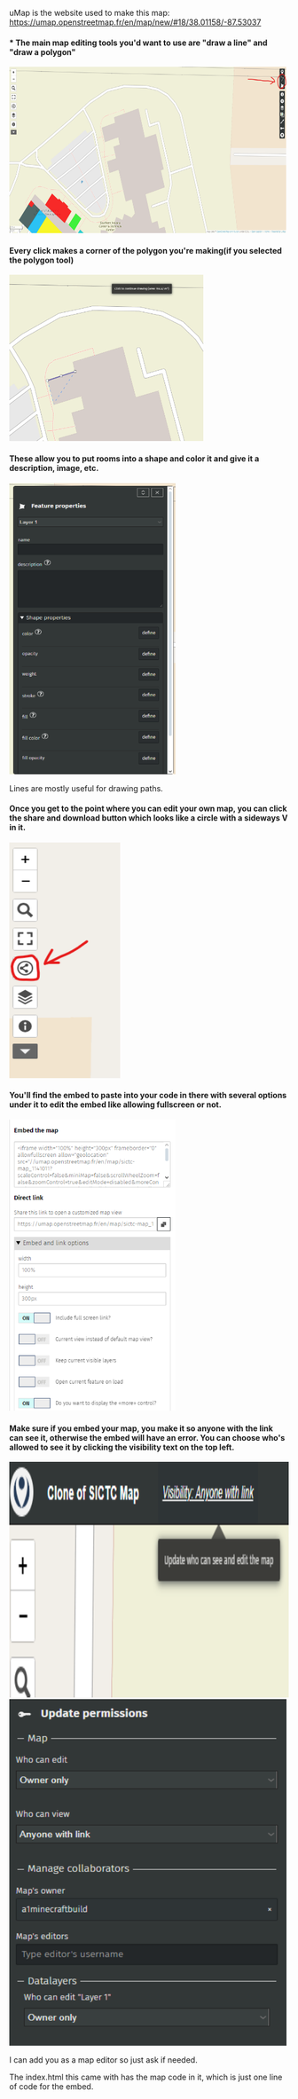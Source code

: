 uMap is the website used to make this map:  https://umap.openstreetmap.fr/en/map/new/#18/38.01158/-87.53037

<h4>* The main map editing tools you'd want to use are "draw a line" and "draw a polygon"</h4>
<img src="./images/drawtools.png" width="500" height="300">
<h4>Every click makes a corner of the polygon you're making(if you selected the polygon tool)</h4>
<img src="./images/makingshape.png" width="350" height="300">
<h4>These allow you to put rooms into a shape and color it and give it a description, image, etc.  </h4>
<img src="./images/features.png" width="300" height="525">

Lines are mostly useful for drawing paths.  

<h4>Once you get to the point where you can edit your own map, you can click the share and download button which looks like a circle with a sideways V in it.  </h4>
<img src="./images/sharebutton.png" width="200" height="425">
<h4>You'll find the embed to paste into your code in there with several options under it to edit the embed like allowing fullscreen or not.  </h4>
<img src="./images/embedsettings.png" width="300" height="525">

<h4>Make sure if you embed your map, you make it so anyone with the link can see it, otherwise the embed will have an error.  You can choose who's allowed to see it by clicking the visibility text on the top left.  </h4>
<img src="./images/visibility.png" width="600" height="425">
<img src="./images/visibilitysettings.png" width="500" height="625">

I can add you as a map editor so just ask if needed.  

The index.html this came with has the map code in it, which is just one line of code for the embed.  
